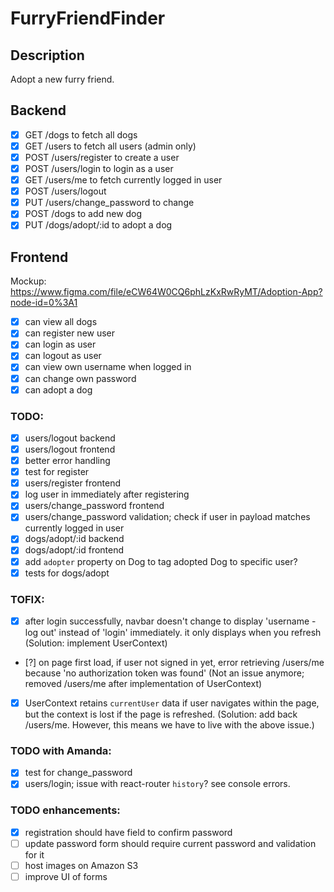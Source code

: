 # FurryFriendFinder

## Description
Adopt a new furry friend.

## Backend
- [x] GET /dogs to fetch all dogs
- [x] GET /users to fetch all users (admin only)
- [x] POST /users/register to create a user
- [x] POST /users/login to login as a user
- [x] GET /users/me to fetch currently logged in user
- [x] POST /users/logout
- [x] PUT /users/change_password to change
- [x] POST /dogs to add new dog
- [x] PUT /dogs/adopt/:id to adopt a dog

## Frontend
Mockup: https://www.figma.com/file/eCW64W0CQ6phLzKxRwRyMT/Adoption-App?node-id=0%3A1

- [x] can view all dogs
- [x] can register new user
- [x] can login as user
- [x] can logout as user
- [x] can view own username when logged in
- [x] can change own password
- [x] can adopt a dog

### TODO:
- [x] users/logout backend
- [x] users/logout frontend
- [x] better error handling
- [x] test for register
- [x] users/register frontend
- [x] log user in immediately after registering
- [x] users/change_password frontend
- [x] users/change_password validation; check if user in payload matches currently logged in user
- [x] dogs/adopt/:id backend
- [x] dogs/adopt/:id frontend
- [x] add `adopter` property on Dog to tag adopted Dog to specific user?
- [x] tests for dogs/adopt

### TOFIX:
- [x] after login successfully, navbar doesn't change to display 'username - log out' instead of 'login' immediately. it only displays when you refresh (Solution: implement UserContext)
- [?] on page first load, if user not signed in yet, error retrieving /users/me because 'no authorization token was found' (Not an issue anymore; removed /users/me after implementation of UserContext)
- [x] UserContext retains `currentUser` data if user navigates within the page, but the context is lost if the page is refreshed. (Solution: add back /users/me. However, this means we have to live with the above issue.)

### TODO with Amanda:
- [x] test for change_password
- [x] users/login; issue with react-router `history`? see console errors.

### TODO enhancements:
- [x] registration should have field to confirm password
- [ ] update password form should require current password and validation for it
- [ ] host images on Amazon S3
- [ ] improve UI of forms
